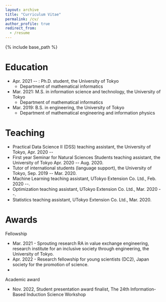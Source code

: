 ```yaml
---
layout: archive
title: "Curriculum Vitae"
permalink: /cv/
author_profile: true
redirect_from:
  - /resume
---
```


{% include base_path %}

Education
======
* Apr. 2021 -- : Ph.D. student, the University of Tokyo
  * Department of mathematical informatics
* Mar. 2021: M.S. in information science and technology, the University of Tokyo
  * Department of mathematical informatics
* Mar. 2019: B.S. in engineering, the University of Tokyo
  * Department of mathematical engineering and information physics
   
Teaching
======
*	Practical Data Science II (DSS) teaching assistant, the University of Tokyo, Apr. 2020 -- 
*	First year Seminar for Natural Sciences Students teaching assistant, the University of Tokyo Apr. 2020 -- Aug. 2020.
*	Tutor of international students (language support), the University of Tokyo, Sep. 2019 -- Mar. 2020.
*	Machine Learning teaching assistant, UTokyo Extension Co. Ltd., Feb. 2020 --.
*	Optimization teaching assistant, UTokyo Extension Co. Ltd., Mar. 2020 --.
*	Statistics teaching assistant, UTokyo Extension Co. Ltd., Mar. 2020.

Awards
======
Fellowship
* Mar. 2021 - Sprouting research RA in value exchange engineering, research institute for an inclusive society through engineering, the University of Tokyo.
* Apr. 2022 - Research fellowship for young scientists (DC2), Japan society for the promotion of science.
* 
Academic award
* Nov. 2022, Student presentation award finalist, The 24th Information-Based Induction Science Workshop
